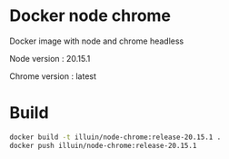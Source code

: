 # Docker node chrome

Docker image with node and chrome headless

Node version : 20.15.1

Chrome version : latest

# Build

```bash
docker build -t illuin/node-chrome:release-20.15.1 .
docker push illuin/node-chrome:release-20.15.1
```
